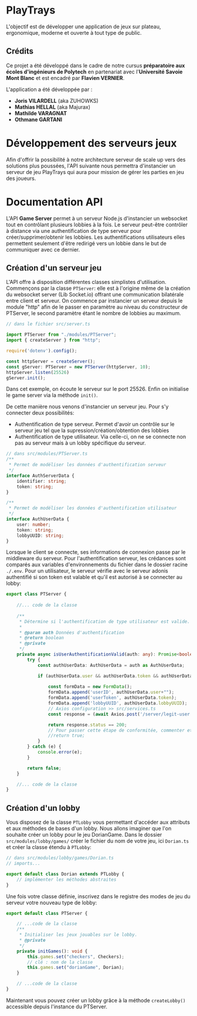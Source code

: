 # PlayTrays

L'objectif est de développer une application de jeux sur plateau, ergonomique, moderne et ouverte à tout type 
de public.

## Crédits

Ce projet a été développé dans le cadre de notre cursus **préparatoire aux écoles d'ingénieurs de Polytech** en partenariat
avec l'**Université Savoie Mont Blanc** et est encadré par **Flavien VERNIER**.

L'application a été développée par :
- **Joris VILARDELL** (aka ZUHOWKS)
- **Mathias HELLAL** (aka Majurax)
- **Mathilde VARAGNAT**
- **Othmane GARTANI**

# Développement des serveurs jeux

Afin d'offrir la possibilité à notre architecture serveur de scale up vers des solutions plus poussées, l'API suivante
nous permettra d'instancier un serveur de jeu PlayTrays qui aura pour mission de gérer les parties en jeu des joueurs.

# Documentation API

L'API **Game Server** permet à un serveur Node.js d'instancier un websocket tout en contrôlant plusieurs lobbies à la
fois. Le serveur peut-être contrôler à distance via une authentification de type serveur pour créer/supprimer/obtenir 
les lobbies. Les authentifications utilisateurs elles permettent seulement d'être redirigé vers un lobbie dans le but
de communiquer avec ce dernier.

## Création d'un serveur jeu

L'API offre à disposition différentes classes simplistes d'utilisation. Commençons par la classe `PTServer`: elle est
à l'origine même de la création du websocket server (Lib Socket.io) offrant une communication bilatérale entre client
et serveur. On commence par instancier un serveur depuis le module "http" afin de le passer en paramètre au niveau du
constructeur de PTServer, le second paramètre étant le nombre de lobbies au maximum.

```typescript
// dans le fichier src/server.ts 

import PTServer from "./modules/PTServer";
import { createServer } from "http";

require('dotenv').config();

const httpServer = createServer();
const gServer: PTServer = new PTServer(httpServer, 10);
httpServer.listen(25526)
gServer.init();
```
Dans cet exemple, on écoute le serveur sur le port 25526. Enfin on initialise le game server via la méthode `init()`.

De cette manière nous venons d'instancier un serveur jeu. Pour s'y connecter deux possibilités:
- Authentification de type serveur. Permet d'avoir un contrôle sur le serveur jeu tel que la supression/création/obtention des lobbies
- Authentification de type utilisateur. Via celle-ci, on ne se connecte non pas au serveur mais à un lobby spécifique du serveur.

```typescript
// dans src/modules/PTServer.ts
/**
 * Permet de modéliser les données d'authentification serveur
 */
interface AuthServerData {
    identifier: string;
    token: string;
}

/**
 * Permet de modéliser les données d'authentification utilisateur
 */
interface AuthUserData {
    user: number;
    token: string;
    lobbyUUID: string;
}
```

Lorsque le client se connecte, ses informations de connexion passe par le middleware du serveur. Pour l'authentification
serveur, les crédances sont comparés aux variables d'environnements du fichier dans le dossier racine `./.env`. Pour 
un utilisateur, le serveur vérifie avec le serveur adonis authentifié si son token est valable et qu'il est autorisé
à se connecter au lobby:

```typescript
export class PTServer {
    
    //... code de la classe
    
    /**
     * Détermine si l'authentification de type utilisateur est valide.
     *
     * @param auth Données d'authentification
     * @return boolean
     * @private
     */
    private async isUserAuthentificationValid(auth: any): Promise<boolean> {
        try {
            const authUserData: AuthUserData = auth as AuthUserData;

            if (authUserData.user && authUserData.token && authUserData.lobbyUUID && this.lobbies.get(authUserData.lobbyUUID) && this.lobbies.get(authUserData.lobbyUUID)?.getStatus() != 'finished') {
                
                const formData = new FormData();
                formData.append('userID', authUserData.user+"");
                formData.append('userToken', authUserData.token);
                formData.append('lobbyUUID', authUserData.lobbyUUID);
                // Axios configuration >> src/services.ts
                const response = (await Axios.post('/server/legit-user', formData)); 

                return response.status == 200;
                // Pour passer cette étape de conformitée, commenter et mettre:
                //return true;
            }
        } catch (e) {
            console.error(e);
        }

        return false;
    }

    //... code de la classe
}
```

## Création d'un lobby

Vous disposez de la classe `PTLobby` vous permettant d'accéder aux attributs et aux méthodes de bases d'un lobby. Nous allons
imaginer que l'on souhaite créer un lobby pour le jeu DorianGame. Dans le dossier `src/modules/lobby/games/` créer le fichier
du nom de votre jeu, ici `Dorian.ts` et créer la classe étendu à `PTLobby`:

```typescript
// dans src/modules/lobby/games/Dorian.ts
// imports...

export default class Dorian extends PTLobby {
    // implémenter les méthodes abstraites
}
```

Une fois votre classe définie, inscrivez dans le registre des modes de jeu du serveur votre nouveau type de lobby:

```typescript
export default class PTServer {

    // ...code de la classe
    /**
     * Initialiser les jeux jouables sur le lobby.
     * @private
     */
    private initGames(): void {
        this.games.set("checkers", Checkers);
        // clé : nom de la classe
        this.games.set("dorianGame", Dorian);
    }

    // ...code de la classe
}
```

Maintenant vous pouvez créer un lobby grâce à la méthode `createLobby()` accessible depuis l'instance du PTServer.